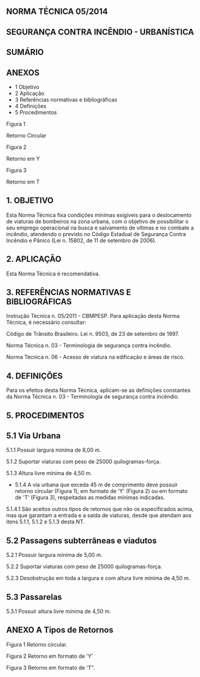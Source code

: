 <!-- image -->

## NORMA TÉCNICA 05/2014

## SEGURANÇA CONTRA INCÊNDIO - URBANÍSTICA

## SUMÁRIO

## ANEXOS

- 1 Objetivo
- 2 Aplicação
- 3 Referências normativas e bibliográficas
- 4 Definições
- 5 Procedimentos

Figura 1

Retorno Circular

Figura 2

Retorno em Y

Figura 3

Retorno em T

## 1. OBJETIVO

Esta Norma Técnica fixa condições mínimas exigíveis para  o  deslocamento  de  viaturas  de bombeiros  na  zona  urbana,  com  o  objetivo  de possibilitar o seu emprego operacional na busca e salvamento  de  vítimas  e  no  combate  a  incêndio, atendendo  o previsto no Código Estadual de Segurança Contra Incêndio e Pânico (Lei n. 15802, de 11 de setembro de 2006).

## 2. APLICAÇÃO

Esta Norma Técnica é recomendativa.

## 3. REFERÊNCIAS NORMATIVAS E BIBLIOGRÁFICAS

Instrução Técnica n. 05/2011 - CBMPESP. Para aplicação desta Norma Técnica, é necessário consultar:

Código de Trânsito Brasileiro.  Lei  n.  9503,  de  23 de setembro de 1997.

Norma Técnica n. 03 - Terminologia de segurança contra incêndio.

Norma  Técnica  n.  06  -  Acesso  de  viatura  na edificação e áreas de risco.

## 4. DEFINIÇÕES

Para os efeitos desta Norma Técnica, aplicam-se as definições constantes da Norma Técnica n. 03 - Terminologia de segurança contra incêndio.

## 5. PROCEDIMENTOS

## 5.1 Via Urbana

5.1.1 Possuir largura mínima de 8,00 m.

5.1.2 Suportar viaturas com peso de 25000 quilogramas-força.

5.1.3 Altura livre mínima de 4,50 m.

- 5.1.4 A via urbana que exceda 45 m de comprimento deve possuir retorno circular (Figura 1), em formato de 'Y' (Figura 2) ou em formato de 'T'  (Figura  3),  respeitadas  as  medidas  mínimas indicadas.

5.1.4.1 São  aceitos  outros  tipos  de  retornos  que não os especificados acima, mas que garantam a entrada e a saída de viaturas, desde que atendam aos itens 5.1.1, 5.1.2 e 5.1.3 desta NT.

## 5.2 Passagens subterrâneas e viadutos

5.2.1 Possuir largura mínima de 5,00 m.

5.2.2 Suportar viaturas com peso de 25000 quilogramas-força.

5.2.3 Desobstrução em toda a largura e com altura livre mínima de 4,50 m.

## 5.3 Passarelas

5.3.1 Possuir altura livre mínima de 4,50 m.

## ANEXO A Tipos de Retornos

<!-- image -->

Figura 1 Retorno circular.

<!-- image -->

Figura 2 Retorno em formato de 'Y'

Figura 3 Retorno em formato de 'T".

<!-- image -->